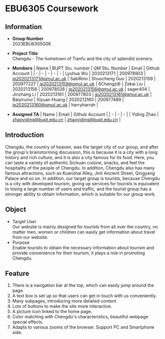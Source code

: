 # EBU6305 Coursework
## Information

* **Group Number** \
    2023EBU6305G06

* **Project Title** \
    Chengdu - The hometown of Tianfu and the city of splendid scenery.

* **Members**
    | Name | BUPT Stu. number | QM Stu. Number | Email | Github Account |
    | - | - | - | - | - |
    Lyuhua Wu | 2020213171 | 200978903 | jp2020213171@qmul.ac.uk | SakiRinn |
    Shuocheng Guo | 2020213159 | 200977227 | jp2020213159@qmul.ac.uk | 6Chengzi6 |
    Zekai Liu | 2020213156 | 200978028 | jp2020213156@qmul.ac.uk | sager404 |
    Jinzhang Li | 2020213161 | 200977803 | jp2020213161@qmul.ac.uk | Baiyiruirui |
    Xiyuan Huang | 2020213160 | 200977489 | jp2020213160@qmul.ac.uk | harryharrah |

* **Assigned TA**
    | Name | Email | Github Account |
    | - | - | - |
    | Yiding Zhao | zhaoyiding@bupt.edu.cn | zhaoyiding@bupt.edu.cn |


## Introduction
Chengdu, the country of heaven, was the target city of our group, and after the group's brainstorming discussion, this is because it is a city with a long history and rich culture, and it is also a city famous for its food. Here, you can taste a variety of authentic Sichuan cuisine, snacks, and feel the hospitality of the people of Chengdu. In addition, Chengdu also has many famous attractions, such as Kuanzhai Alley, Jinli Ancient Street, Qingyang Palace and so on. In addition, our target group is tourists, because Chengdu is a city with developed tourism, giving up services for tourists is equivalent to losing a large number of users and traffic, and the tourist group has a stronger ability to obtain information, which is suitable for our group work.

## Object
* Target User \
  Our website is mainly designed for tourists from all over the country, no matter men, women or children can easily get information about travel from our website.
* Purpose \
  Enable tourists to obtain the necessary information about tourism and provide convenience for their tourism, it plays a role in promoting Chengdu.

## Feature
1. There is a navigation bar at the top, which can easily jump around the page.
2. A text box is set up so that users can get in touch with us conveniently.
3. Many subpages, introducing more detailed content.
4. Lots of buttons to make the site more interactive.
5. A picture icon linked to the home page.
6. Color matching with Chengdu's characteristics, beautiful webpage special effects.
7. Adapts to various zooms of the browser. Support PC and Smartphone side.
